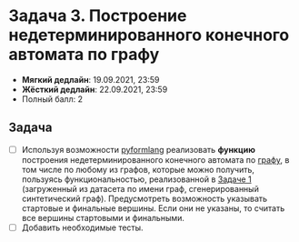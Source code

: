 # Задача 3. Построение недетерминированного конечного автомата по графу

* **Мягкий дедлайн**: 19.09.2021, 23:59
* **Жёсткий дедлайн**: 22.09.2021, 23:59
* Полный балл: 2

## Задача

- [ ] Используя возможности [pyformlang](https://pyformlang.readthedocs.io/en/latest/) реализовать **функцию** построения недетерминированного конечного автомата по [графу](https://networkx.org/documentation/stable/reference/classes/multidigraph.html), в том числе по любому из графов, которые можно получить, пользуясь функциональностью, реализованной в [Задаче 1](https://github.com/JetBrains-Research/formal-lang-course/blob/main/tasks/task1.md) (загруженный из датасета по имени граф, сгенерированный синтетический граф). Предусмотреть возможность указывать стартовые и финальные вершины. Если они не указаны, то считать все вершины стартовыми и финальными.
- [ ] Добавить необходимые тесты.
